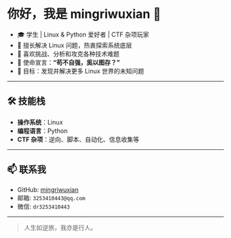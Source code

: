 # 你好，我是 mingriwuxian 👋

- 🎓 学生 | Linux & Python 爱好者 | CTF 杂项玩家
- 🐧 擅长解决 Linux 问题，热衷探索系统底层
- 🧠 喜欢挑战、分析和攻克各种技术难题
- 💬 使命宣言：**“苟不自强，奚以图存？”**
- 🚀 目标：发现并解决更多 Linux 世界的未知问题

---

## 🛠 技能栈

- **操作系统**：Linux
- **编程语言**：Python
- **CTF 杂项**：逆向、脚本、自动化、信息收集等

---

## 📫 联系我

- GitHub: [mingriwuxian](https://github.com/mingriwuxian)
- 邮箱: `3253410443@qq.com`
- 微信: `dr3253410443`

---

> 人生如逆旅，我亦是行人。
